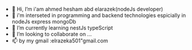 - 👋 Hi, I’m i'am ahmed hesham abd elarazek(nodeJs developer)
- 👀 i'm interseted in programming and backend technologies espicially in nodeJs express mongoDb
- 🌱 I’m currently learning nestJs typeScript
- 💞️ I’m looking to collaborate on ...
- 📫 by my gmail :elrazeka501"gmail.com


